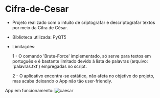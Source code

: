 # Cifra-de-Cesar

 - Projeto realizado com o intuito de criptografar e descriptografar textos por meio da Cifra de César.
 - Biblioteca utilizada: PyQT5
 - Limitações: 
 
    1 - O comando 'Brute-Force' implementado, só serve para textos em português e é bastante limitado devido à lista de palavras (arquivo: 'palavras.txt') empregadas no script.
 
    2 - O aplicativo encontra-se estático, não afeta no objetivo do projeto, mas acaba deixando o App não tão user-friendly.
    
App em funcionamento: 
![caesar](https://user-images.githubusercontent.com/89531380/137602817-e96a9604-facd-4d4e-8555-14cd374880e3.gif)
